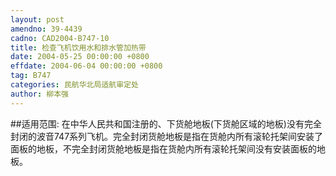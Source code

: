 ```yaml
---
layout: post
amendno: 39-4439
cadno: CAD2004-B747-10
title: 检查飞机饮用水和排水管加热带
date: 2004-05-25 00:00:00 +0800
effdate: 2004-06-04 00:00:00 +0800
tag: B747
categories: 民航华北局适航审定处
author: 柳本强
---
```


##适用范围:
在中华人民共和国注册的、下货舱地板(下货舱区域的地板)没有完全封闭的波音747系列飞机。完全封闭货舱地板是指在货舱内所有滚轮托架间安装了面板的地板，不完全封闭货舱地板是指在货舱内所有滚轮托架间没有安装面板的地板。

